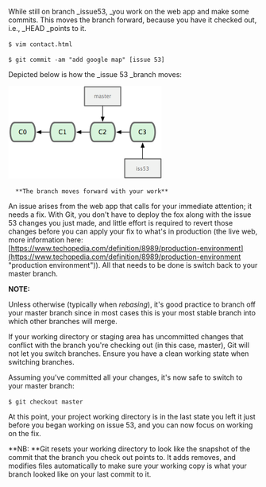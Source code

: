 While still on branch \_issue53, \_you work on the web app and make some commits. This moves the branch forward, because you have it checked out, i.e., \_HEAD \_points to it.

`$ vim contact.html`

`$ git commit -am "add google map" [issue 53]`

Depicted below is how the \_issue 53 \_branch moves:

![](/assets/bm3.png)

```
  **The branch moves forward with your work**
```

An issue arises from the web app that calls for your immediate attention; it needs a fix. With Git, you don't have to deploy the fox along with the issue 53 changes you just made, and little effort is required to revert those changes before you can apply your fix to what's in production \(the live web, more information here: [https://www.techopedia.com/definition/8989/production-environment](https://www.techopedia.com/definition/8989/production-environment "production environment")\). All that needs to be done is switch back to your master branch.

**NOTE:**

Unless otherwise \(typically when _rebasing_\), it's good practice to branch off your master branch since in most cases this is your most stable branch into which other branches will merge.

If your working directory or staging area has uncommitted changes that conflict with the branch you're checking out \(in this case, master\), Git will not let you switch branches. Ensure you have a clean working state when switching branches.

Assuming you've committed all your changes, it's now safe to switch to your master branch:

`$ git checkout master`

At this point, your project working directory is in the last state you left it just before you began working on issue 53, and you can now focus on working on the fix.

**NB: **Git resets your working directory to look like the snapshot of the commit that the branch you check out points to. It adds removes, and modifies files automatically to make sure your working copy is what your branch looked like on your last commit to it.

